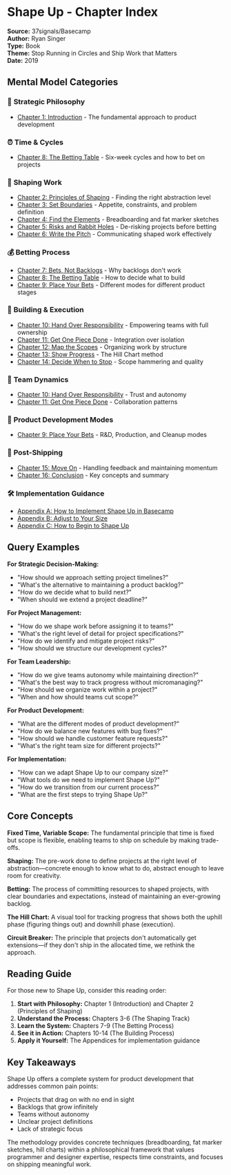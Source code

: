 # Shape Up - Chapter Index

**Source:** 37signals/Basecamp  
**Author:** Ryan Singer  
**Type:** Book  
**Theme:** Stop Running in Circles and Ship Work that Matters  
**Date:** 2019  

## Mental Model Categories

### 🎯 **Strategic Philosophy**
- [Chapter 1: Introduction](01_introduction.md) - The fundamental approach to product development

### ⏰ **Time & Cycles**
- [Chapter 8: The Betting Table](08_the-betting-table.md) - Six-week cycles and how to bet on projects

### 🎨 **Shaping Work**
- [Chapter 2: Principles of Shaping](02_principles-of-shaping.md) - Finding the right abstraction level
- [Chapter 3: Set Boundaries](03_set-boundaries.md) - Appetite, constraints, and problem definition
- [Chapter 4: Find the Elements](04_find-the-elements.md) - Breadboarding and fat marker sketches
- [Chapter 5: Risks and Rabbit Holes](05_risks-and-rabbit-holes.md) - De-risking projects before betting
- [Chapter 6: Write the Pitch](06_write-the-pitch.md) - Communicating shaped work effectively

### 💰 **Betting Process**
- [Chapter 7: Bets, Not Backlogs](07_bets-not-backlogs.md) - Why backlogs don't work
- [Chapter 8: The Betting Table](08_the-betting-table.md) - How to decide what to build
- [Chapter 9: Place Your Bets](09_place-your-bets.md) - Different modes for different product stages

### 🔨 **Building & Execution**
- [Chapter 10: Hand Over Responsibility](10_hand-over-responsibility.md) - Empowering teams with full ownership
- [Chapter 11: Get One Piece Done](11_get-one-piece-done.md) - Integration over isolation
- [Chapter 12: Map the Scopes](12_map-the-scopes.md) - Organizing work by structure
- [Chapter 13: Show Progress](13_show-progress.md) - The Hill Chart method
- [Chapter 14: Decide When to Stop](14_decide-when-to-stop.md) - Scope hammering and quality

### 👥 **Team Dynamics**
- [Chapter 10: Hand Over Responsibility](10_hand-over-responsibility.md) - Trust and autonomy
- [Chapter 11: Get One Piece Done](11_get-one-piece-done.md) - Collaboration patterns

### 🚀 **Product Development Modes**
- [Chapter 9: Place Your Bets](09_place-your-bets.md) - R&D, Production, and Cleanup modes

### 📝 **Post-Shipping**
- [Chapter 15: Move On](15_move-on.md) - Handling feedback and maintaining momentum
- [Chapter 16: Conclusion](16_conclusion.md) - Key concepts and summary

### 🛠️ **Implementation Guidance**
- [Appendix A: How to Implement Shape Up in Basecamp](appendix-a_basecamp-implementation.md)
- [Appendix B: Adjust to Your Size](appendix-b_adjust-to-size.md)
- [Appendix C: How to Begin to Shape Up](appendix-c_how-to-begin.md)

## Query Examples

**For Strategic Decision-Making:**
- "How should we approach setting project timelines?"
- "What's the alternative to maintaining a product backlog?"
- "How do we decide what to build next?"
- "When should we extend a project deadline?"

**For Project Management:**
- "How do we shape work before assigning it to teams?"
- "What's the right level of detail for project specifications?"
- "How do we identify and mitigate project risks?"
- "How should we structure our development cycles?"

**For Team Leadership:**
- "How do we give teams autonomy while maintaining direction?"
- "What's the best way to track progress without micromanaging?"
- "How should we organize work within a project?"
- "When and how should teams cut scope?"

**For Product Development:**
- "What are the different modes of product development?"
- "How do we balance new features with bug fixes?"
- "How should we handle customer feature requests?"
- "What's the right team size for different projects?"

**For Implementation:**
- "How can we adapt Shape Up to our company size?"
- "What tools do we need to implement Shape Up?"
- "How do we transition from our current process?"
- "What are the first steps to trying Shape Up?"

## Core Concepts

**Fixed Time, Variable Scope:** The fundamental principle that time is fixed but scope is flexible, enabling teams to ship on schedule by making trade-offs.

**Shaping:** The pre-work done to define projects at the right level of abstraction—concrete enough to know what to do, abstract enough to leave room for creativity.

**Betting:** The process of committing resources to shaped projects, with clear boundaries and expectations, instead of maintaining an ever-growing backlog.

**The Hill Chart:** A visual tool for tracking progress that shows both the uphill phase (figuring things out) and downhill phase (execution).

**Circuit Breaker:** The principle that projects don't automatically get extensions—if they don't ship in the allocated time, we rethink the approach.

## Reading Guide

For those new to Shape Up, consider this reading order:

1. **Start with Philosophy:** Chapter 1 (Introduction) and Chapter 2 (Principles of Shaping)
2. **Understand the Process:** Chapters 3-6 (The Shaping Track)
3. **Learn the System:** Chapters 7-9 (The Betting Process)
4. **See it in Action:** Chapters 10-14 (The Building Process)
5. **Apply it Yourself:** The Appendices for implementation guidance

## Key Takeaways

Shape Up offers a complete system for product development that addresses common pain points:
- Projects that drag on with no end in sight
- Backlogs that grow infinitely
- Teams without autonomy
- Unclear project definitions
- Lack of strategic focus

The methodology provides concrete techniques (breadboarding, fat marker sketches, hill charts) within a philosophical framework that values programmer and designer expertise, respects time constraints, and focuses on shipping meaningful work.